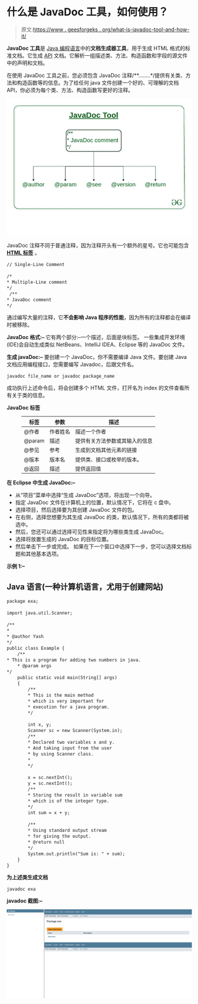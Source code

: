 # 什么是 JavaDoc 工具，如何使用？

> 原文:[https://www . geesforgeks . org/what-is-javadoc-tool-and-how-it/](https://www.geeksforgeeks.org/what-is-javadoc-tool-and-how-to-use-it/)

**JavaDoc 工具**是 [Java 编程语言](https://www.geeksforgeeks.org/java/)中的**文档生成器工具**，用于生成 HTML 格式的标准文档。它生成 [API](https://www.geeksforgeeks.org/introduction-to-apis/) 文档。它解析一组描述类、方法、构造函数和字段的源文件中的声明和文档。

在使用 JavaDoc 工具之前，您必须包含 JavaDoc 注释/**……..*/提供有关类、方法和构造函数等的信息。为了给任何 java 文件创建一个好的、可理解的文档 API，你必须为每个类、方法、构造函数写更好的注释。

![](img/b2c753cdeee847be5dee91acb186d20f.png)

JavaDoc 注释不同于普通注释，因为注释开头有一个额外的星号。它也可能包含 [**HTML 标签**](https://www.geeksforgeeks.org/most-commonly-used-tags-in-html/) 。

```
// Single-Line Comment

/* 
* Multiple-Line comment
*/
 /** 
* JavaDoc comment
*/
```

通过编写大量的注释，它**不会影响 Java 程序的性能**，因为所有的注释都会在编译时被移除。

**JavaDoc 格式:–**
它有两个部分:–一个描述，后面是块标签。
一些集成开发环境(IDE)会自动生成类似 NetBeans、IntelliJ IDEA、Eclipse 等的 JavaDoc 文件。

**生成 javaDoc:–**
要创建一个 JavaDoc，你不需要编译 Java 文件。要创建 Java 文档应用编程接口，您需要编写 Javadoc，后跟文件名。

```
javadoc file_name or javadoc package_name
```

成功执行上述命令后，将会创建多个 HTML 文件，打开名为 index 的文件查看所有关于类的信息。

**JavaDoc 标签**

<figure class="table">

| 标签 | 参数 | 描述 |
| --- | --- | --- |
| @作者 | 作者姓名 | 描述一个作者 |
| @param | 描述 | 提供有关方法参数或其输入的信息 |
| @参见 | 参考 | 生成到文档其他元素的链接 |
| @版本 | 版本名 | 提供类、接口或枚举的版本。 |
| @返回 | 描述 | 提供返回值 |

</figure>

**在 Eclipse 中生成 JavaDoc:–**

*   从“项目”菜单中选择“生成 JavaDoc”选项，将出现一个向导。
*   指定 JavaDoc 文件在计算机上的位置，默认情况下，它将在 c 盘中。
*   选择项目，然后选择要为其创建 JavaDoc 文件的包。
*   在右侧，选择您想要为其生成 JavaDoc 的类，默认情况下，所有的类都将被选中。
*   然后，您还可以通过选择可见性来指定将为哪些类生成 JavaDoc。
*   选择将放置生成的 JavaDoc 的目标位置。
*   然后单击下一步或完成。
    如果在下一个窗口中选择下一步，您可以选择文档标题和其他基本选项。

**示例 1:–**

## Java 语言(一种计算机语言，尤用于创建网站)

```
package exa;

import java.util.Scanner;

/**
*
* @author Yash
*/
public class Example {
    /**
* This is a program for adding two numbers in java.
    * @param args
*/
    public static void main(String[] args)
    {
        /**
        * This is the main method
        * which is very important for
        * execution for a java program.
        */

        int x, y;
        Scanner sc = new Scanner(System.in);
        /**
        * Declared two variables x and y.
        * And taking input from the user
        * by using Scanner class.
        *
        */

        x = sc.nextInt();
        y = sc.nextInt();
        /**
        * Storing the result in variable sum
        * which is of the integer type.
        */
        int sum = x + y;

        /**
        * Using standard output stream
        * for giving the output.
        * @return null
        */
        System.out.println("Sum is: " + sum);
    }
}
```

**为上述类生成文档**

```
javadoc exa
```

**javadoc 截图:–**

![](img/69bae37452aa4c0bc3d9d2144f8ba4f3.png)